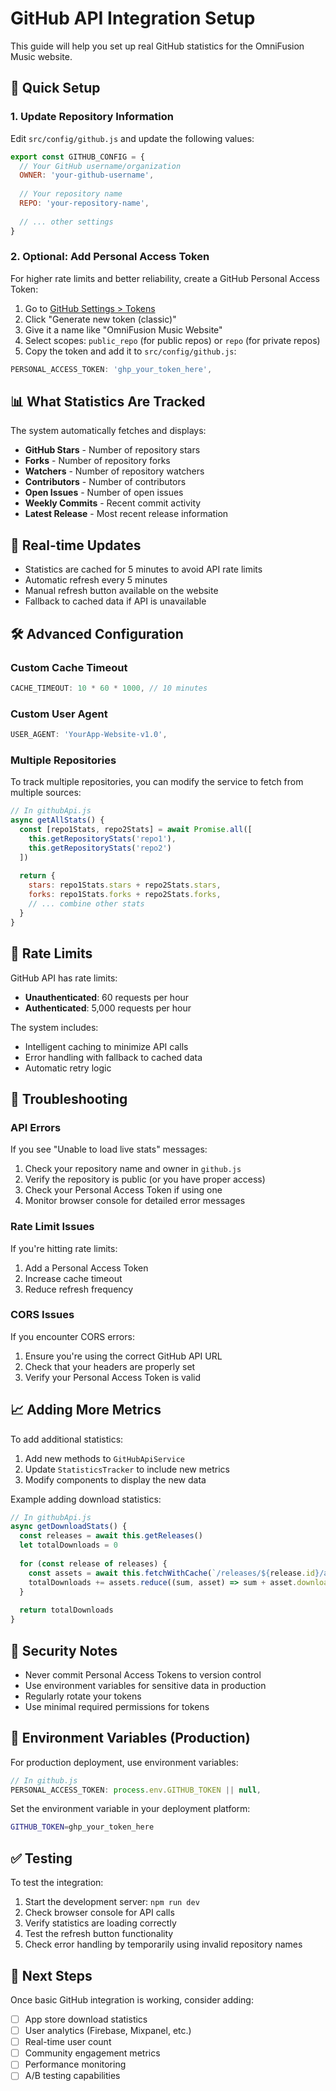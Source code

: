 # GitHub API Integration Setup

This guide will help you set up real GitHub statistics for the OmniFusion Music website.

## 🚀 Quick Setup

### 1. Update Repository Information

Edit `src/config/github.js` and update the following values:

```javascript
export const GITHUB_CONFIG = {
  // Your GitHub username/organization
  OWNER: 'your-github-username',
  
  // Your repository name
  REPO: 'your-repository-name',
  
  // ... other settings
}
```

### 2. Optional: Add Personal Access Token

For higher rate limits and better reliability, create a GitHub Personal Access Token:

1. Go to [GitHub Settings > Tokens](https://github.com/settings/tokens)
2. Click "Generate new token (classic)"
3. Give it a name like "OmniFusion Music Website"
4. Select scopes: `public_repo` (for public repos) or `repo` (for private repos)
5. Copy the token and add it to `src/config/github.js`:

```javascript
PERSONAL_ACCESS_TOKEN: 'ghp_your_token_here',
```

## 📊 What Statistics Are Tracked

The system automatically fetches and displays:

- **GitHub Stars** - Number of repository stars
- **Forks** - Number of repository forks
- **Watchers** - Number of repository watchers
- **Contributors** - Number of contributors
- **Open Issues** - Number of open issues
- **Weekly Commits** - Recent commit activity
- **Latest Release** - Most recent release information

## 🔄 Real-time Updates

- Statistics are cached for 5 minutes to avoid API rate limits
- Automatic refresh every 5 minutes
- Manual refresh button available on the website
- Fallback to cached data if API is unavailable

## 🛠️ Advanced Configuration

### Custom Cache Timeout

```javascript
CACHE_TIMEOUT: 10 * 60 * 1000, // 10 minutes
```

### Custom User Agent

```javascript
USER_AGENT: 'YourApp-Website-v1.0',
```

### Multiple Repositories

To track multiple repositories, you can modify the service to fetch from multiple sources:

```javascript
// In githubApi.js
async getAllStats() {
  const [repo1Stats, repo2Stats] = await Promise.all([
    this.getRepositoryStats('repo1'),
    this.getRepositoryStats('repo2')
  ])
  
  return {
    stars: repo1Stats.stars + repo2Stats.stars,
    forks: repo1Stats.forks + repo2Stats.forks,
    // ... combine other stats
  }
}
```

## 🚨 Rate Limits

GitHub API has rate limits:
- **Unauthenticated**: 60 requests per hour
- **Authenticated**: 5,000 requests per hour

The system includes:
- Intelligent caching to minimize API calls
- Error handling with fallback to cached data
- Automatic retry logic

## 🔧 Troubleshooting

### API Errors

If you see "Unable to load live stats" messages:

1. Check your repository name and owner in `github.js`
2. Verify the repository is public (or you have proper access)
3. Check your Personal Access Token if using one
4. Monitor browser console for detailed error messages

### Rate Limit Issues

If you're hitting rate limits:

1. Add a Personal Access Token
2. Increase cache timeout
3. Reduce refresh frequency

### CORS Issues

If you encounter CORS errors:

1. Ensure you're using the correct GitHub API URL
2. Check that your headers are properly set
3. Verify your Personal Access Token is valid

## 📈 Adding More Metrics

To add additional statistics:

1. Add new methods to `GitHubApiService`
2. Update `StatisticsTracker` to include new metrics
3. Modify components to display the new data

Example adding download statistics:

```javascript
// In githubApi.js
async getDownloadStats() {
  const releases = await this.getReleases()
  let totalDownloads = 0
  
  for (const release of releases) {
    const assets = await this.fetchWithCache(`/releases/${release.id}/assets`, `release-${release.id}`)
    totalDownloads += assets.reduce((sum, asset) => sum + asset.download_count, 0)
  }
  
  return totalDownloads
}
```

## 🔐 Security Notes

- Never commit Personal Access Tokens to version control
- Use environment variables for sensitive data in production
- Regularly rotate your tokens
- Use minimal required permissions for tokens

## 📝 Environment Variables (Production)

For production deployment, use environment variables:

```javascript
// In github.js
PERSONAL_ACCESS_TOKEN: process.env.GITHUB_TOKEN || null,
```

Set the environment variable in your deployment platform:
```bash
GITHUB_TOKEN=ghp_your_token_here
```

## ✅ Testing

To test the integration:

1. Start the development server: `npm run dev`
2. Check browser console for API calls
3. Verify statistics are loading correctly
4. Test the refresh button functionality
5. Check error handling by temporarily using invalid repository names

## 🎯 Next Steps

Once basic GitHub integration is working, consider adding:

- [ ] App store download statistics
- [ ] User analytics (Firebase, Mixpanel, etc.)
- [ ] Real-time user count
- [ ] Community engagement metrics
- [ ] Performance monitoring
- [ ] A/B testing capabilities 